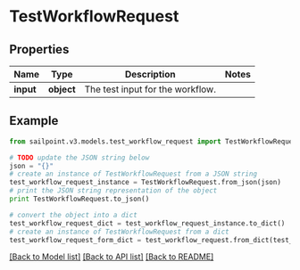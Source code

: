# TestWorkflowRequest


## Properties

Name | Type | Description | Notes
------------ | ------------- | ------------- | -------------
**input** | **object** | The test input for the workflow. | 

## Example

```python
from sailpoint.v3.models.test_workflow_request import TestWorkflowRequest

# TODO update the JSON string below
json = "{}"
# create an instance of TestWorkflowRequest from a JSON string
test_workflow_request_instance = TestWorkflowRequest.from_json(json)
# print the JSON string representation of the object
print TestWorkflowRequest.to_json()

# convert the object into a dict
test_workflow_request_dict = test_workflow_request_instance.to_dict()
# create an instance of TestWorkflowRequest from a dict
test_workflow_request_form_dict = test_workflow_request.from_dict(test_workflow_request_dict)
```
[[Back to Model list]](../README.md#documentation-for-models) [[Back to API list]](../README.md#documentation-for-api-endpoints) [[Back to README]](../README.md)


